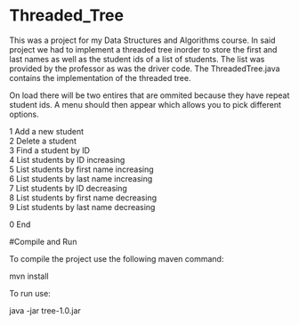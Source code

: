 # Threaded_Tree

This was a project for my Data Structures and Algorithms course.  In said project we had to implement a threaded tree inorder
to store the first and last names as well as the student ids of a list of students.  The list was provided by the professor 
as was the driver code.  The ThreadedTree.java contains the implementation of the threaded tree.

On load there will be two entires that are ommited because they have repeat student ids.  A menu should then appear which
allows you to pick different options.

1 Add a new student  
 2 Delete a student  
 3 Find a student by ID  
 4 List students by ID increasing  
 5 List students by first name increasing  
 6 List students by last name increasing  
 7 List students by ID decreasing  
 8 List students by first name decreasing  
 9 List students by last name decreasing  
   
 0 End  



#Compile and Run

To compile the project use the following maven command:

mvn install

To run use:

java -jar tree-1.0.jar
